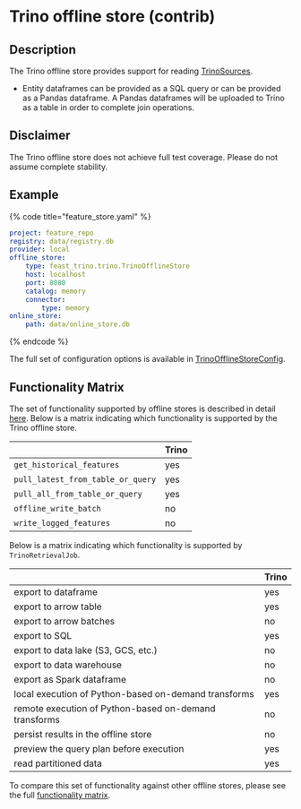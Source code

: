 # Trino offline store (contrib)

## Description

The Trino offline store provides support for reading [TrinoSources](../data-sources/trino.md).
* Entity dataframes can be provided as a SQL query or can be provided as a Pandas dataframe. A Pandas dataframes will be uploaded to Trino as a table in order to complete join operations.

## Disclaimer

The Trino offline store does not achieve full test coverage.
Please do not assume complete stability.

## Example

{% code title="feature_store.yaml" %}
```yaml
project: feature_repo
registry: data/registry.db
provider: local
offline_store:
    type: feast_trino.trino.TrinoOfflineStore
    host: localhost
    port: 8080
    catalog: memory
    connector:
        type: memory
online_store:
    path: data/online_store.db
```
{% endcode %}

The full set of configuration options is available in [TrinoOfflineStoreConfig](https://rtd.feast.dev/en/master/#trino-offline-store).

## Functionality Matrix

The set of functionality supported by offline stores is described in detail [here](overview.md#functionality).
Below is a matrix indicating which functionality is supported by the Trino offline store.

| | Trino |
| :-------------------------------- | :-- |
| `get_historical_features`         | yes |
| `pull_latest_from_table_or_query` | yes |
| `pull_all_from_table_or_query`    | yes |
| `offline_write_batch`             | no  |
| `write_logged_features`           | no  |

Below is a matrix indicating which functionality is supported by `TrinoRetrievalJob`.

| | Trino |
| --------------------------------- | --- |
| export to dataframe                                   | yes |
| export to arrow table                                 | yes |
| export to arrow batches                               | no  |
| export to SQL                                         | yes |
| export to data lake (S3, GCS, etc.)                   | no  |
| export to data warehouse                              | no  |
| export as Spark dataframe                             | no  |
| local execution of Python-based on-demand transforms  | yes |
| remote execution of Python-based on-demand transforms | no  |
| persist results in the offline store                  | no  |
| preview the query plan before execution               | yes |
| read partitioned data                                 | yes |

To compare this set of functionality against other offline stores, please see the full [functionality matrix](overview.md#functionality-matrix).
